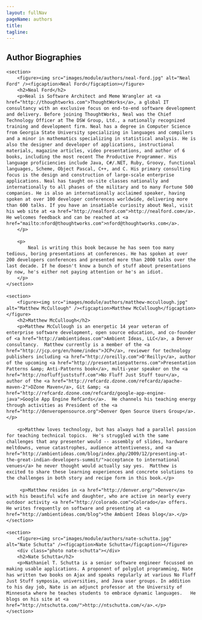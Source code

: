 ```yaml
---
layout: fullNav
pageName: authors
title:
tagline: 
---
```


<article>
	<h1>Author Biographies</h1>
	
	<section>
		<figure><img src="images/module/authors/neal-ford.jpg" alt="Neal Ford" /><figcaption>Neal Ford</figcaption></figure>
		<h2>Neal Ford</h2>
		<p>Neal is Software Architect and Meme Wrangler at <a href="http://thoughtworks.com">ThoughtWorks</a>, a global IT consultancy with an exclusive focus on end-to-end software development and delivery. Before joining ThoughtWorks, Neal was the Chief Technology Officer at The DSW Group, Ltd., a nationally recognized training and development firm. Neal has a degree in Computer Science from Georgia State University specializing in languages and compilers and a minor in mathematics specializing in statistical analysis. He is also the designer and developer of applications, instructional materials, magazine articles, video presentations, and author of 6 books, including the most recent The Productive Programmer. His language proficiencies include Java, C#/.NET, Ruby, Groovy, functional languages, Scheme, Object Pascal, C++, and C. His primary consulting focus is the design and construction of large-scale enterprise applications. Neal has taught on-site classes nationally and internationally to all phases of the military and to many Fortune 500 companies. He is also an internationally acclaimed speaker, having spoken at over 100 developer conferences worldwide, delivering more than 600 talks. If you have an insatiable curiosity about Neal, visit his web site at <a href="http://nealford.com">http://nealford.com</a>. He welcomes feedback and can be reached at <a href="mailto:nford@thoughtworks.com">nford@thoughtworks.com</a>.
		</p>
		
		<p>
			Neal is writing this book because he has seen too many tedious, boring presentations at conferences. He has spoken at over 200 developers conferences and presented more than 2000 talks over the last decade. If he doesn't know a bunch of stuff about presentations by now, he's either not paying attention or he's an idiot.
		</p>
	</section>
	
	<section>
		<figure><img src="images/module/authors/matthew-mccullough.jpg" alt="Matthew McCullough" /><figcaption>Matthew McCullough</figcaption></figure>
		<h2>Matthew McCullough</h2>
		<p>Matthew McCullough is an energetic 14 year veteran of enterprise software development, open source education, and co-founder of <a href="http://ambientideas.com">Ambient Ideas, LLC</a>, a Denver consultancy.  Matthew currently is a member of the <a href="http://jcp.org/en/home/index">JCP</a>, reviewer for technology publishers including <a href="http://oreilly.com">O'Reilly</a>, author of the upcoming <a href="http://presentationpatterns.com">Presentation Patterns &amp; Anti-Patterns book</a>, multi-year speaker on the <a href="http://nofluffjuststuff.com">No Fluff Just Stuff tour</a>, author of the <a href="http://refcardz.dzone.com/refcardz/apache-maven-2">DZone Maven</a>, Git &amp; <a href="http://refcardz.dzone.com/refcardz/google-app-engine-java">Google App Engine RefCards</a>.  He channels his teaching energy through activities as President of the <a href="http://denveropensource.org">Denver Open Source Users Group</a>.</p>
		
		<p>Matthew loves technology, but has always had a parallel passion for teaching technical topics.  He's struggled with the same challenges that any presenter would -- assembly of slides, hardware meltdowns, venue catastrophes, audience attentiveness, and <a href="http://ambientideas.com/blog/index.php/2009/12/presenting-at-the-great-indian-developers-summit/">acceptance to international venues</a> he never thought would actually say yes.  Matthew is excited to share these learning experiences and concrete solutions to the challenges in both story and recipe form in this book.</p>
		                
		 <p>Matthew resides in <a href="http://denver.org/">Denver</a> with his beautiful wife and daughter, who are active in nearly every outdoor activity <a href="http://colorado.com">Colorado</a> offers.  He writes frequently on software and presenting at <a href="http://ambientideas.com/blog">the Ambient Ideas blog</a>.</p>
	</section>

	<section>
		<figure><img src="images/module/authors/nate-schutta.jpg" alt="Nate Schutta" /><figcaption>Nate Schutta</figcaption></figure>
		<div class="photo nate-schutta"></div>
		<h2>Nate Schutta</h2>
		<p>Nathaniel T. Schutta is a senior software engineer focussed on making usable applications. A proponent of polyglot programming, Nate has written two books on Ajax and speaks regularly at various No Fluff Just Stuff symposia, universities, and Java user groups. In addition to his day job, Nate is an adjunct professor at the University of Minnesota where he teaches students to embrace dynamic languages.   He blogs on his site at <a href="http://ntschutta.com/">http://ntschutta.com/</a>.</p>
	</section>

</article>